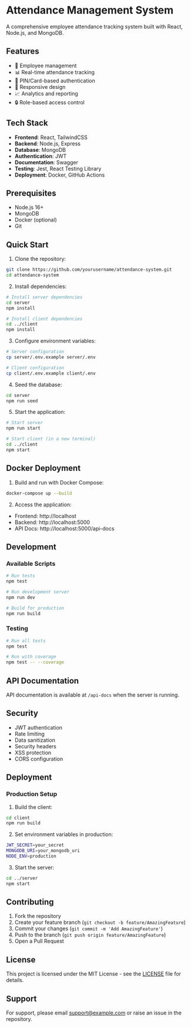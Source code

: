 # Attendance Management System

A comprehensive employee attendance tracking system built with React, Node.js, and MongoDB.

## Features

- 👥 Employee management
- 📊 Real-time attendance tracking
- 🔐 PIN/Card-based authentication
- 📱 Responsive design
- 📈 Analytics and reporting
- 🔒 Role-based access control

## Tech Stack

- **Frontend**: React, TailwindCSS
- **Backend**: Node.js, Express
- **Database**: MongoDB
- **Authentication**: JWT
- **Documentation**: Swagger
- **Testing**: Jest, React Testing Library
- **Deployment**: Docker, GitHub Actions

## Prerequisites

- Node.js 16+
- MongoDB
- Docker (optional)
- Git

## Quick Start

1. Clone the repository:
```bash
git clone https://github.com/yourusername/attendance-system.git
cd attendance-system
```

2. Install dependencies:
```bash
# Install server dependencies
cd server
npm install

# Install client dependencies
cd ../client
npm install
```

3. Configure environment variables:
```bash
# Server configuration
cp server/.env.example server/.env

# Client configuration
cp client/.env.example client/.env
```

4. Seed the database:
```bash
cd server
npm run seed
```

5. Start the application:
```bash
# Start server
npm run start

# Start client (in a new terminal)
cd ../client
npm start
```

## Docker Deployment

1. Build and run with Docker Compose:
```bash
docker-compose up --build
```

2. Access the application:
- Frontend: http://localhost
- Backend: http://localhost:5000
- API Docs: http://localhost:5000/api-docs

## Development

### Available Scripts

```bash
# Run tests
npm test

# Run development server
npm run dev

# Build for production
npm run build
```

### Testing

```bash
# Run all tests
npm test

# Run with coverage
npm test -- --coverage
```

## API Documentation

API documentation is available at `/api-docs` when the server is running.

## Security

- JWT authentication
- Rate limiting
- Data sanitization
- Security headers
- XSS protection
- CORS configuration

## Deployment

### Production Setup

1. Build the client:
```bash
cd client
npm run build
```

2. Set environment variables in production:
```bash
JWT_SECRET=your_secret
MONGODB_URI=your_mongodb_uri
NODE_ENV=production
```

3. Start the server:
```bash
cd ../server
npm start
```

## Contributing

1. Fork the repository
2. Create your feature branch (`git checkout -b feature/AmazingFeature`)
3. Commit your changes (`git commit -m 'Add AmazingFeature'`)
4. Push to the branch (`git push origin feature/AmazingFeature`)
5. Open a Pull Request

## License

This project is licensed under the MIT License - see the [LICENSE](LICENSE) file for details.

## Support

For support, please email support@example.com or raise an issue in the repository.
